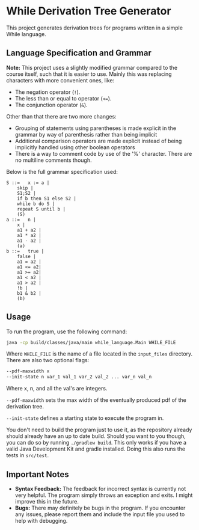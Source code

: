 
# While Derivation Tree Generator

This project generates derivation trees for programs written in a simple While language.

## Language Specification and Grammar

**Note:** This project uses a slightly modified grammar compared to the course itself, such that it is easier to use. Mainly this was replacing characters with more convenient ones, like:
- The negation operator (`!`).
- The less than or equal to operator (`<=`).
- The conjunction operator (`&`).

Other than that there are two more changes:
- Grouping of statements using parentheses is made explicit in the grammar by way of parenthesis rather than being implicit
- Additional comparison operators are made explicit instead of being implicitly handled using other boolean operators
- There is a way to comment code by use of the '%' character. There are no multiline comments though. 

Below is the full grammar specification used:

```
S ::=   x := a | 
	skip | 
	S1;S2 | 
	if b then S1 else S2 |
	while b do S |
    repeat S until b |
	(S)
a ::=   n | 
	x | 
	a1 + a2 | 
	a1 * a2 | 
	a1 - a2 |
	(a)
b ::=   true |
	false | 
	a1 = a2 | 
	a1 <= a2| 
    a1 >= a2|
    a1 < a2 |
    a1 > a2 |
	!b | 
	b1 & b2 |
	(b)
```

## Usage

To run the program, use the following command:

```sh
java -cp build/classes/java/main while_language.Main WHILE_FILE 
```

Where `WHILE_FILE` is the name of a file located in the `input_files` directory. There are also two optional flags:
```sh
--pdf-maxwidth x
--init-state n var_1 val_1 var_2 val_2 ... var_n val_n
```
Where x, n, and all the val's are integers. 

`--pdf-maxwidth` sets the max width of the eventually produced pdf of the derivation tree.

`--init-state` defines a starting state to execute the program in.

You don't need to build the program just to use it, as the repository already should already have an up to date build. Should you want to you though, you can do so by running `./gradlew build`. This only works if you have a valid Java Development Kit and gradle installed. Doing this also runs the tests in `src/test`.

## Important Notes

- **Syntax Feedback:** The feedback for incorrect syntax is currently not very helpful. The program simply throws an exception and exits. I might improve this in the future.
- **Bugs:** There may definitely be bugs in the program. If you encounter any issues, please report them and include the input file you used to help with debugging.



